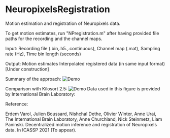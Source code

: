 # NeuropixelsRegistration
 Motion estimation and registration of Neuropixels data.
 
 To get motion estimates, run "NPregistration.m" after having provided file paths for the recording and the channel maps.
 
 Input:
 Recording file (.bin,.h5.,.continuous),
 Channel map (.mat),
 Sampling rate (Hz),
 Time bin length (seconds)
 
 Output:
 Motion estimates
 Interpolated registered data (in same input format) [Under construction]


Summary of the approach:
![Demo](https://github.com/evarol/NeuropixelsRegistration/blob/master/fig1.png)

Comparison with Kilosort 2.5:
![Demo](https://github.com/evarol/NeuropixelsRegistration/blob/master/raster_icassp-1.png)
Data used in this figure is provided by International Brain Laboratory:

<!-- http://internationalbrainlab.org/data/2021-02-12_Varol -->


Reference:

Erdem Varol, Julien Boussard, Nishchal Dethe, Olivier Winter, Anne Urai, The International Brain Laboratory, Anne Churchland, Nick Steinmetz, Liam Paninski. Decentralized motion inference and registration of Neuropixels data. In ICASSP 2021 (To appear).

